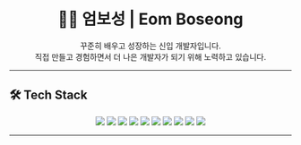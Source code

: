 <h1 align="center">🧑‍💻 엄보성 | Eom Boseong</h1>

<p align="center">
  꾸준히 배우고 성장하는 신입 개발자입니다.<br />
  직접 만들고 경험하면서 더 나은 개발자가 되기 위해 노력하고 있습니다.
</p>

---

## 🛠️ Tech Stack

<p align="center">
  <!-- 언어 -->
  <img src="https://img.shields.io/badge/Java-007396?style=flat-square&logo=OpenJDK&logoColor=white"/>
  <img src="https://img.shields.io/badge/Python-3776AB?style=flat-square&logo=Python&logoColor=white"/>
  <img src="https://img.shields.io/badge/JavaScript-F7DF1E?style=flat-square&logo=JavaScript&logoColor=black"/>
  
  <!-- 프레임워크 -->
  <img src="https://img.shields.io/badge/Spring Boot-6DB33F?style=flat-square&logo=SpringBoot&logoColor=white"/>
  <img src="https://img.shields.io/badge/React-61DAFB?style=flat-square&logo=React&logoColor=black"/>

  <!-- DB -->
  <img src="https://img.shields.io/badge/Oracle-F80000?style=flat-square&logo=Oracle&logoColor=white"/>
  <img src="https://img.shields.io/badge/MongoDB-47A248?style=flat-square&logo=MongoDB&logoColor=white"/>

  <!-- 기타 -->
  <img src="https://img.shields.io/badge/Git-F05032?style=flat-square&logo=Git&logoColor=white"/>
  <img src="https://img.shields.io/badge/Linux-FCC624?style=flat-square&logo=Linux&logoColor=black"/>
  <img src="https://img.shields.io/badge/Vite-646CFF?style=flat-square&logo=Vite&logoColor=white"/>
</p>

---

<!-- 깃허브 통계 원하면 주석 해제 -->
<!--
## 📊 GitHub Stats

<p align="center">
  <img src="https://github-readme-stats.vercel.app/api?username=your-github-id&show_icons=true&theme=default"/>
</p>
-->

